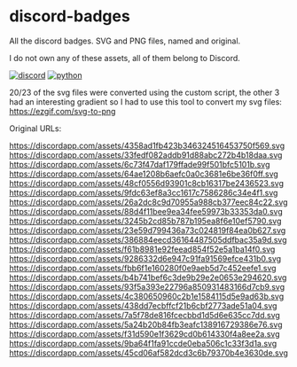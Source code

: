# discord-badges
All the discord badges. SVG and PNG files, named and original.

I do not own any of these assets, all of them belong to Discord.

[![discord](https://img.shields.io/badge/Discord-blue?style=for-the-badge)](https://discord.com/)
[![python](https://img.shields.io/badge/python-v3.8.3-green?style=for-the-badge)](https://www.python.org/downloads/release/python-383/)

20/23 of the svg files were converted using the custom script, the other 3 had an interesting gradient so I had to use this tool to convert my svg files: https://ezgif.com/svg-to-png
 
Original URLs:

https://discordapp.com/assets/4358ad1fb423b346324516453750f569.svg
https://discordapp.com/assets/33fedf082addb91d88abc272b4b18daa.svg
https://discordapp.com/assets/6c73f47daf179ffade99f501bfc5101b.svg
https://discordapp.com/assets/64ae1208b6aefc0a0c3681e6be36f0ff.svg
https://discordapp.com/assets/48cf0556d93901c8cb16317be2436523.svg
https://discordapp.com/assets/9fdc63ef8a3cc1617c7586286c34e4f1.svg
https://discordapp.com/assets/26a2dc8c9d70955a988cb377eec84c22.svg
https://discordapp.com/assets/88d4f11bee9ea34fee59973b33353da0.svg
https://discordapp.com/assets/3245b2cd85b787b195ea8f6e10ef5790.svg
https://discordapp.com/assets/23e59d799436a73c024819f84ea0b627.svg
https://discordapp.com/assets/386884eecd36164487505ddfbac35a9d.svg
https://discordapp.com/assets/f61b8981e92feead854f52e5a1ba14f0.svg
https://discordapp.com/assets/9286332d6e947c91fa91569efce431b0.svg
https://discordapp.com/assets/fbb6f1e160280f0e9aeb5d7c452eefe1.svg
https://discordapp.com/assets/b4b741bef6c3de9b29e2e0653e294620.svg
https://discordapp.com/assets/93f5a393e22796a850931483166d7cb9.svg
https://discordapp.com/assets/4c380650960c2b1e1584115d5e9ad63b.svg
https://discordapp.com/assets/438dd7ecbffcf21b6cbf2773ade51a04.svg
https://discordapp.com/assets/7a5f78de816fcecbbd1d5d6e635cc7dd.svg
https://discordapp.com/assets/5a24b20b84fb3eafc138916729386e76.svg
https://discordapp.com/assets/f31d590e1f3629cd0b614330f4a8ee2a.svg
https://discordapp.com/assets/9ba64f1fa91ccde0eba506c1c33f3d1a.svg
https://discordapp.com/assets/45cd06af582dcd3c6b79370b4e3630de.svg
